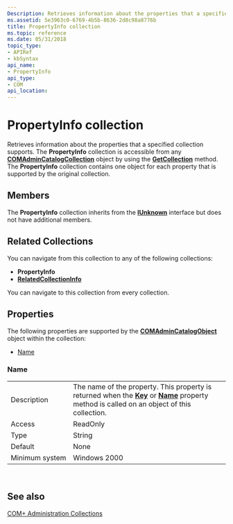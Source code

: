 ```yaml
---
Description: Retrieves information about the properties that a specified collection supports.
ms.assetid: 5e3963c0-6769-4b5b-8636-2d8c98a8776b
title: PropertyInfo collection
ms.topic: reference
ms.date: 05/31/2018
topic_type: 
- APIRef
- kbSyntax
api_name: 
- PropertyInfo
api_type: 
- COM
api_location: 
---
```


# PropertyInfo collection

Retrieves information about the properties that a specified collection supports. The **PropertyInfo** collection is accessible from any [**COMAdminCatalogCollection**](comadmincatalogcollection.md) object by using the [**GetCollection**](/windows/desktop/api/ComAdmin/nf-comadmin-icatalogcollection-getcollection) method. The **PropertyInfo** collection contains one object for each property that is supported by the original collection.

## Members

The **PropertyInfo** collection inherits from the [**IUnknown**](/windows/desktop/api/unknwn/nn-unknwn-iunknown) interface but does not have additional members.

## Related Collections

You can navigate from this collection to any of the following collections:

-   **PropertyInfo**
-   [**RelatedCollectionInfo**](relatedcollectioninfo.md)

You can navigate to this collection from every collection.

## Properties

The following properties are supported by the [**COMAdminCatalogObject**](comadmincatalogobject.md) object within the collection:

-   [Name](#name)

### Name



|                |                                                                                                                                                                                                  |
|----------------|--------------------------------------------------------------------------------------------------------------------------------------------------------------------------------------------------|
| Description    | The name of the property. This property is returned when the [**Key**](/windows/desktop/api/ComAdmin/nf-comadmin-icatalogobject-get_key) or [**Name**](/windows/desktop/api/ComAdmin/nf-comadmin-icatalogobject-get_name) property method is called on an object of this collection. |
| Access         | ReadOnly                                                                                                                                                                                         |
| Type           | String                                                                                                                                                                                           |
| Default        | None                                                                                                                                                                                             |
| Minimum system | Windows 2000                                                                                                                                                                                     |



 

## See also

<dl> <dt>

[COM+ Administration Collections](com--administration-collections.md)
</dt> </dl>

 

 